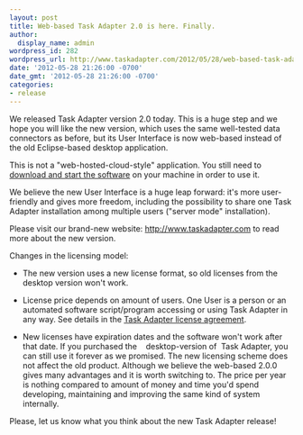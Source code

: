 ```yaml
---
layout: post
title: Web-based Task Adapter 2.0 is here. Finally.
author:
  display_name: admin
wordpress_id: 282
wordpress_url: http://www.taskadapter.com/2012/05/28/web-based-task-adapter-2-0-0-is-here-finally/
date: '2012-05-28 21:26:00 -0700'
date_gmt: '2012-05-28 21:26:00 -0700'
categories:
- release
---
```

<p>We released Task Adapter version 2.0 today. This is a huge step and we hope you will like the new version, which&nbsp;uses the same well-tested data connectors as before, but its User Interface is now web-based instead of the old Eclipse-based desktop application.</p></p>
<p>This is not a "web-hosted-cloud-style" application. You still need to <a href="http://www.taskadapter.com/user-guide/installation/">download and start the software</a> on your machine in order to use it.</p></p>
<p>We believe the new User Interface is a huge leap forward: it's more user-friendly and gives more freedom, including the possibility to&nbsp;share one Task Adapter installation among multiple users ("server mode" installation).</p></p>
<p>Please visit our brand-new website:&nbsp;<a href="http://www.taskadapter.com/">http://www.taskadapter.com</a>&nbsp;to read more about the new version.</p></p>
<p>Changes in the licensing model:</p></p>
<ul>
<li>The new version uses a new license format, so old licenses from the desktop version won't work.&nbsp;</li>

</ul></p>
<ul>
<li>License price&nbsp;depends on amount of users.&nbsp;One User is a person or an automated software script/program accessing or using Task Adapter in any way. See details in the <a href="http://www.taskadapter.com/license-agreement">Task Adapter license agreement</a>.</li>

</ul></p>
<ul>
<li>New licenses have expiration dates and the software won't work after that date. If you purchased the &nbsp; &nbsp;desktop-version of&nbsp; Task Adapter, you can still use it&nbsp;forever as we promised. The new licensing scheme does not affect the old product. Although we believe the web-based 2.0.0 gives many advantages and it is worth switching to. The price per year is nothing compared to amount of money and time you'd spend developing, maintaining and improving the same kind of system internally.</li>

</ul></p>
<div>Please, let us know what you think about the new Task Adapter release!</div></p>
